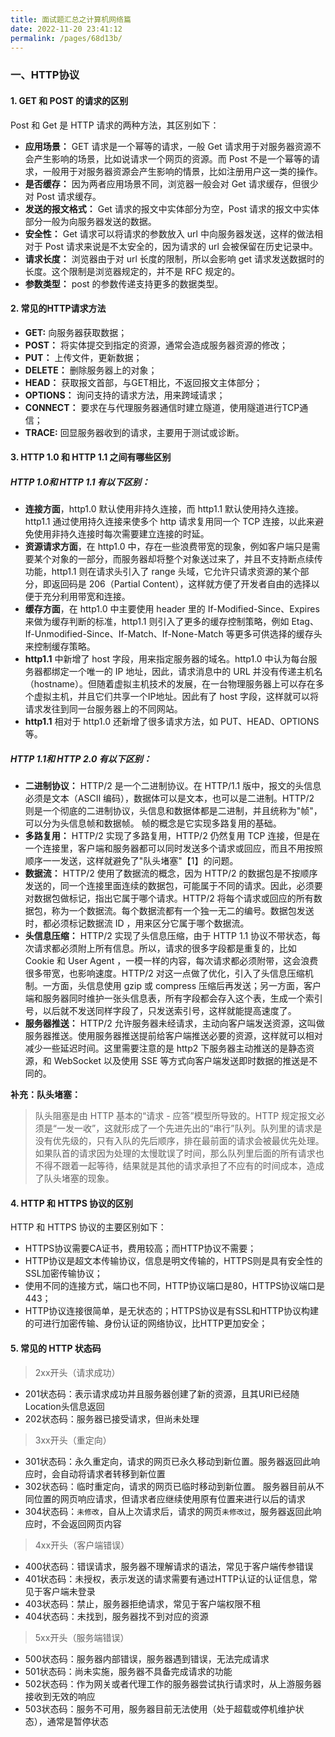```yaml
---
title: 面试题汇总之计算机网络篇
date: 2022-11-20 23:41:12
permalink: /pages/68d13b/
---
```


### 一、HTTP协议

#### 1. GET 和 POST 的请求的区别

Post 和 Get 是 HTTP 请求的两种方法，其区别如下：
- **应用场景：** GET 请求是一个幂等的请求，一般 Get 请求用于对服务器资源不会产生影响的场景，比如说请求一个网页的资源。而 Post 不是一个幂等的请求，一般用于对服务器资源会产生影响的情景，比如注册用户这一类的操作。
- **是否缓存：** 因为两者应用场景不同，浏览器一般会对 Get 请求缓存，但很少对 Post 请求缓存。
- **发送的报文格式：** Get 请求的报文中实体部分为空，Post 请求的报文中实体部分一般为向服务器发送的数据。
- **安全性：** Get 请求可以将请求的参数放入 url 中向服务器发送，这样的做法相对于 Post 请求来说是不太安全的，因为请求的 url 会被保留在历史记录中。
- **请求长度：** 浏览器由于对 url 长度的限制，所以会影响 get 请求发送数据时的长度。这个限制是浏览器规定的，并不是 RFC 规定的。
- **参数类型：** post 的参数传递支持更多的数据类型。

#### 2. 常见的HTTP请求方法

- **GET:** 向服务器获取数据；
- **POST：** 将实体提交到指定的资源，通常会造成服务器资源的修改；
- **PUT：** 上传文件，更新数据；
- **DELETE：** 删除服务器上的对象；
- **HEAD：** 获取报文首部，与GET相比，不返回报文主体部分；
- **OPTIONS：** 询问支持的请求方法，用来跨域请求；
- **CONNECT：** 要求在与代理服务器通信时建立隧道，使用隧道进行TCP通信；
- **TRACE:**  回显服务器收到的请求，主要⽤于测试或诊断。

#### 3. HTTP 1.0 和 HTTP 1.1 之间有哪些区别

##### HTTP 1.0和 HTTP 1.1 有以下区别：

- **连接方面**，http1.0 默认使用非持久连接，而 http1.1 默认使用持久连接。http1.1 通过使用持久连接来使多个 http 请求复用同一个 TCP 连接，以此来避免使用非持久连接时每次需要建立连接的时延。
- **资源请求方面**，在 http1.0 中，存在一些浪费带宽的现象，例如客户端只是需要某个对象的一部分，而服务器却将整个对象送过来了，并且不支持断点续传功能，http1.1 则在请求头引入了 range 头域，它允许只请求资源的某个部分，即返回码是 206（Partial Content），这样就方便了开发者自由的选择以便于充分利用带宽和连接。
- **缓存方面**，在 http1.0 中主要使用 header 里的 If-Modified-Since、Expires 来做为缓存判断的标准，http1.1 则引入了更多的缓存控制策略，例如 Etag、If-Unmodified-Since、If-Match、If-None-Match 等更多可供选择的缓存头来控制缓存策略。
- **http1.1** 中新增了 host 字段，用来指定服务器的域名。http1.0 中认为每台服务器都绑定一个唯一的 IP 地址，因此，请求消息中的 URL 并没有传递主机名（hostname）。但随着虚拟主机技术的发展，在一台物理服务器上可以存在多个虚拟主机，并且它们共享一个IP地址。因此有了 host 字段，这样就可以将请求发往到同一台服务器上的不同网站。
- **http1.1** 相对于 http1.0 还新增了很多请求方法，如 PUT、HEAD、OPTIONS 等。

##### HTTP 1.1和 HTTP 2.0 有以下区别：

- **二进制协议：** HTTP/2 是一个二进制协议。在 HTTP/1.1 版中，报文的头信息必须是文本（ASCII 编码），数据体可以是文本，也可以是二进制。HTTP/2 则是一个彻底的二进制协议，头信息和数据体都是二进制，并且统称为"帧"，可以分为头信息帧和数据帧。 帧的概念是它实现多路复用的基础。
- **多路复用：** HTTP/2 实现了多路复用，HTTP/2 仍然复用 TCP 连接，但是在一个连接里，客户端和服务器都可以同时发送多个请求或回应，而且不用按照顺序一一发送，这样就避免了"队头堵塞"【1】的问题。
- **数据流：** HTTP/2 使用了数据流的概念，因为 HTTP/2 的数据包是不按顺序发送的，同一个连接里面连续的数据包，可能属于不同的请求。因此，必须要对数据包做标记，指出它属于哪个请求。HTTP/2 将每个请求或回应的所有数据包，称为一个数据流。每个数据流都有一个独一无二的编号。数据包发送时，都必须标记数据流 ID ，用来区分它属于哪个数据流。
- **头信息压缩：** HTTP/2 实现了头信息压缩，由于 HTTP 1.1 协议不带状态，每次请求都必须附上所有信息。所以，请求的很多字段都是重复的，比如 Cookie 和 User Agent ，一模一样的内容，每次请求都必须附带，这会浪费很多带宽，也影响速度。HTTP/2 对这一点做了优化，引入了头信息压缩机制。一方面，头信息使用 gzip 或 compress 压缩后再发送；另一方面，客户端和服务器同时维护一张头信息表，所有字段都会存入这个表，生成一个索引号，以后就不发送同样字段了，只发送索引号，这样就能提高速度了。
- **服务器推送：** HTTP/2 允许服务器未经请求，主动向客户端发送资源，这叫做服务器推送。使用服务器推送提前给客户端推送必要的资源，这样就可以相对减少一些延迟时间。这里需要注意的是 http2 下服务器主动推送的是静态资源，和 WebSocket 以及使用 SSE 等方式向客户端发送即时数据的推送是不同的。

**补充：队头堵塞：**

> 队头阻塞是由 HTTP 基本的“请求 - 应答”模型所导致的。HTTP 规定报文必须是“一发一收”，这就形成了一个先进先出的“串行”队列。队列里的请求是没有优先级的，只有入队的先后顺序，排在最前面的请求会被最优先处理。如果队首的请求因为处理的太慢耽误了时间，那么队列里后面的所有请求也不得不跟着一起等待，结果就是其他的请求承担了不应有的时间成本，造成了队头堵塞的现象。


#### 4. HTTP 和 HTTPS 协议的区别

HTTP 和 HTTPS 协议的主要区别如下：

- HTTPS协议需要CA证书，费用较高；而HTTP协议不需要；
- HTTP协议是超文本传输协议，信息是明文传输的，HTTPS则是具有安全性的SSL加密传输协议；
- 使用不同的连接方式，端口也不同，HTTP协议端口是80，HTTPS协议端口是443；
- HTTP协议连接很简单，是无状态的；HTTPS协议是有SSL和HTTP协议构建的可进行加密传输、身份认证的网络协议，比HTTP更加安全；

#### 5. 常见的 HTTP 状态码

> 2xx开头（请求成功）

- 201状态码：表示请求成功并且服务器创建了新的资源，且其URI已经随Location头信息返回
- 202状态码：服务器已接受请求，但尚未处理

> 3xx开头（重定向）

- 301状态码：永久重定向，请求的网页已永久移动到新位置。服务器返回此响应时，会自动将请求者转移到新位置
- 302状态码：临时重定向，请求的网页已临时移动到新位置。 服务器目前从不同位置的网页响应请求，但请求者应继续使用原有位置来进行以后的请求
- 304状态码：`未修改`，自从上次请求后，请求的网页`未修改过`，服务器返回此响应时，不会返回网页内容

> 4xx开头（客户端错误）

- 400状态码：错误请求，服务器不理解请求的语法，常见于客户端传参错误
- 401状态码：未授权，表示发送的请求需要有通过HTTP认证的认证信息，常见于客户端未登录
- 403状态码：禁止，服务器拒绝请求，常见于客户端权限不租
- 404状态码：未找到，服务器找不到对应的资源

> 5xx开头（服务端错误）

- 500状态码：服务器内部错误，服务器遇到错误，无法完成请求
- 501状态码：尚未实施，服务器不具备完成请求的功能
- 502状态码：作为网关或者代理工作的服务器尝试执行请求时，从上游服务器接收到无效的响应
- 503状态码：服务不可用，服务器目前无法使用（处于超载或停机维护状态），通常是暂停状态